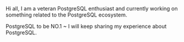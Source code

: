 Hi all, I am a veteran PostgreSQL enthusiast and currently working on something related to the PostgreSQL ecosystem. 

PostgreSQL to be NO.1 ~ I will keep sharing my experience about PostgreSQL. 
